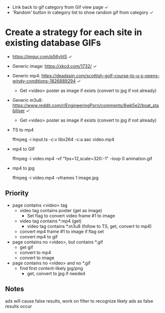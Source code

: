 * Link back to gif category from Gif view page ✓
* 'Random' button in category list to show random gif from category ✓

# Create a strategy for each site in existing database GIFs

* https://imgur.com/p56yhlS ✓

* Generic image: https://xkcd.com/1732/ ✓

* Generic mp4: https://deadspin.com/scottish-golf-course-to-u-s-opens-windy-conditions-1826889294 ✓

  * Get \<video> poster as image if exists (convert to jpg if not already)

* Generic m3u8: https://www.reddit.com/r/EngineeringPorn/comments/8wk5e2/boat_stabiliser ✓

  * Get \<video> poster as image if exists (convert to jpg if not already)

* TS to mp4

  ffmpeg -i input.ts -c:v libx264 -c:a aac video.mp4
* mp4 to GIF

  ffmpeg -i video.mp4 -vf "fps=12,scale=320:-1" -loop 0 animation.gif
* mp4 to jpg

  ffmpeg -i video.mp4 -vframes 1 image.jpg

## Priority
* page contains \<video> tag
  * video tag contains poster (get as image)
    * Set flag to convert video frame #1 to image
  * video tag contains *.mp4 (get)
    * video tag contains *.m3u8 (follow to TS, get, convert to mp4)
  * convert mp4 frame #1 to image if flag set
  * convert mp4 to gif
* page contains no \<video>, but contains *.gif
  * get gif
  * convert to mp4
  * convert to image
* page contains no \<video> and no *.gif
  * find first content-likely jpg/png
    * get, convert to jpg if needed

## Notes

ads will cause false results, work on filter to recognize likely ads as false results occur
